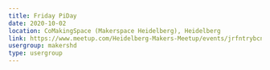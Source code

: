 ```yaml
---
title: Friday PiDay
date: 2020-10-02
location: CoMakingSpace (Makerspace Heidelberg), Heidelberg
link: https://www.meetup.com/Heidelberg-Makers-Meetup/events/jrfntrybcnbdb/
usergroup: makershd
type: usergroup
---
```

